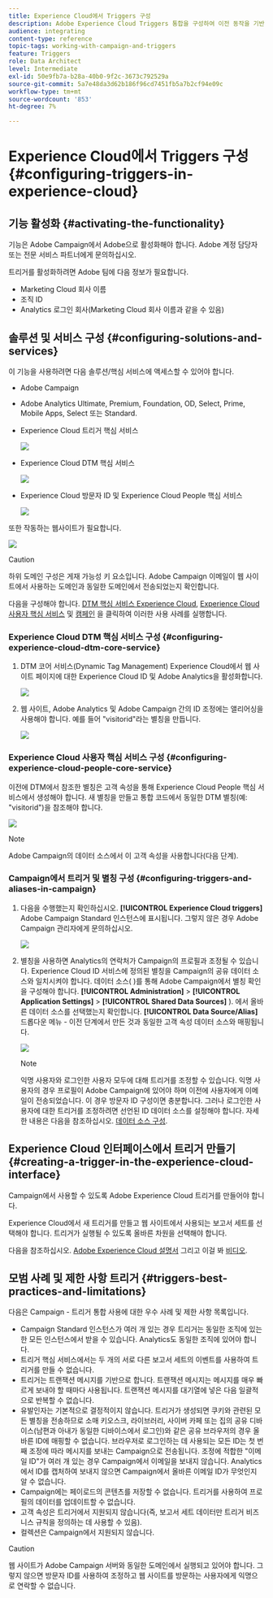 ```yaml
---
title: Experience Cloud에서 Triggers 구성
description: Adobe Experience Cloud Triggers 통합을 구성하여 이전 동작을 기반으로 고객에게 개인화된 게재 전송을 시작하는 방법에 대해 알아봅니다.
audience: integrating
content-type: reference
topic-tags: working-with-campaign-and-triggers
feature: Triggers
role: Data Architect
level: Intermediate
exl-id: 50e9fb7a-b28a-40b0-9f2c-3673c792529a
source-git-commit: 5a7e48da3d62b186f96cd7451fb5a7b2cf94e09c
workflow-type: tm+mt
source-wordcount: '853'
ht-degree: 7%

---
```


# Experience Cloud에서 Triggers 구성{#configuring-triggers-in-experience-cloud}

## 기능 활성화 {#activating-the-functionality}

기능은 Adobe Campaign에서 Adobe으로 활성화해야 합니다. Adobe 계정 담당자 또는 전문 서비스 파트너에게 문의하십시오.

트리거를 활성화하려면 Adobe 팀에 다음 정보가 필요합니다.

* Marketing Cloud 회사 이름
* 조직 ID
* Analytics 로그인 회사(Marketing Cloud 회사 이름과 같을 수 있음)

## 솔루션 및 서비스 구성 {#configuring-solutions-and-services}

이 기능을 사용하려면 다음 솔루션/핵심 서비스에 액세스할 수 있어야 합니다.

* Adobe Campaign
* Adobe Analytics Ultimate, Premium, Foundation, OD, Select, Prime, Mobile Apps, Select 또는 Standard.
* Experience Cloud 트리거 핵심 서비스

  ![](assets/trigger_uc_prereq_1.png)

* Experience Cloud DTM 핵심 서비스

  ![](assets/trigger_uc_prereq_2.png)

* Experience Cloud 방문자 ID 및 Experience Cloud People 핵심 서비스

  ![](assets/trigger_uc_prereq_3.png)

또한 작동하는 웹사이트가 필요합니다.

![](assets/trigger_uc_prereq_4.png)

>[!CAUTION]
>
>하위 도메인 구성은 게재 가능성 키 요소입니다. Adobe Campaign 이메일이 웹 사이트에서 사용하는 도메인과 동일한 도메인에서 전송되었는지 확인합니다.

다음을 구성해야 합니다. [DTM 핵심 서비스 Experience Cloud](#configuring-experience-cloud-dtm-core-service), [Experience Cloud 사용자 핵심 서비스](#configuring-experience-cloud-people-core-service) 및 [캠페인](#configuring-triggers-and-aliases-in-campaign) 을 클릭하여 이러한 사용 사례를 실행합니다.

### Experience Cloud DTM 핵심 서비스 구성 {#configuring-experience-cloud-dtm-core-service}

1. DTM 코어 서비스(Dynamic Tag Management) Experience Cloud에서 웹 사이트 페이지에 대한 Experience Cloud ID 및 Adobe Analytics을 활성화합니다.

   ![](assets/trigger_uc_conf_1.png)

1. 웹 사이트, Adobe Analytics 및 Adobe Campaign 간의 ID 조정에는 앨리어싱을 사용해야 합니다. 예를 들어 &quot;visitorid&quot;라는 별칭을 만듭니다.

   ![](assets/trigger_uc_conf_2.png)

### Experience Cloud 사용자 핵심 서비스 구성 {#configuring-experience-cloud-people-core-service}

이전에 DTM에서 참조한 별칭은 고객 속성을 통해 Experience Cloud People 핵심 서비스에서 생성해야 합니다. 새 별칭을 만들고 통합 코드에서 동일한 DTM 별칭(예: &quot;visitorid&quot;)을 참조해야 합니다.

![](assets/trigger_uc_conf_3.png)

>[!NOTE]
>
>Adobe Campaign의 데이터 소스에서 이 고객 속성을 사용합니다(다음 단계).

### Campaign에서 트리거 및 별칭 구성 {#configuring-triggers-and-aliases-in-campaign}

1. 다음을 수행했는지 확인하십시오. **[!UICONTROL Experience Cloud triggers]** Adobe Campaign Standard 인스턴스에 표시됩니다. 그렇지 않은 경우 Adobe Campaign 관리자에게 문의하십시오.

   ![](assets/remarketing_1.png)

1. 별칭을 사용하면 Analytics의 연락처가 Campaign의 프로필과 조정될 수 있습니다. Experience Cloud ID 서비스에 정의된 별칭을 Campaign의 공유 데이터 소스와 일치시켜야 합니다. 데이터 소스( )를 통해 Adobe Campaign에서 별칭 확인을 구성해야 합니다. **[!UICONTROL Administration]** > **[!UICONTROL Application Settings]** > **[!UICONTROL Shared Data Sources]** ). 에서 올바른 데이터 소스를 선택했는지 확인합니다. **[!UICONTROL Data Source/Alias]** 드롭다운 메뉴 - 이전 단계에서 만든 것과 동일한 고객 속성 데이터 소스와 매핑됩니다.

   ![](assets/trigger_uc_conf_5.png)

   >[!NOTE]
   >
   >익명 사용자와 로그인한 사용자 모두에 대해 트리거를 조정할 수 있습니다. 익명 사용자의 경우 프로필이 Adobe Campaign에 있어야 하며 이전에 사용자에게 이메일이 전송되었습니다. 이 경우 방문자 ID 구성이면 충분합니다. 그러나 로그인한 사용자에 대한 트리거를 조정하려면 선언된 ID 데이터 소스를 설정해야 합니다. 자세한 내용은 다음을 참조하십시오. [데이터 소스 구성](../../integrating/using/integration-with-audience-manager-or-people-core-service.md#step-2--configure-the-data-sources).

## Experience Cloud 인터페이스에서 트리거 만들기 {#creating-a-trigger-in-the-experience-cloud-interface}

Campaign에서 사용할 수 있도록 Adobe Experience Cloud 트리거를 만들어야 합니다.

Experience Cloud에서 새 트리거를 만들고 웹 사이트에서 사용되는 보고서 세트를 선택해야 합니다. 트리거가 실행될 수 있도록 올바른 차원을 선택해야 합니다.

다음을 참조하십시오. [Adobe Experience Cloud 설명서](https://experienceleague.adobe.com/docs/core-services/interface/activation/triggers.html) 그리고 이걸 봐 [비디오](https://helpx.adobe.com/marketing-cloud/how-to/email-marketing.html#step-two).

## 모범 사례 및 제한 사항 트리거 {#triggers-best-practices-and-limitations}

다음은 Campaign - 트리거 통합 사용에 대한 우수 사례 및 제한 사항 목록입니다.

* Campaign Standard 인스턴스가 여러 개 있는 경우 트리거는 동일한 조직에 있는 한 모든 인스턴스에서 받을 수 있습니다. Analytics도 동일한 조직에 있어야 합니다.
* 트리거 핵심 서비스에서는 두 개의 서로 다른 보고서 세트의 이벤트를 사용하여 트리거를 만들 수 없습니다.
* 트리거는 트랜잭션 메시지를 기반으로 합니다. 트랜잭션 메시지는 메시지를 매우 빠르게 보내야 할 때마다 사용됩니다. 트랜잭션 메시지를 대기열에 넣은 다음 일괄적으로 반복할 수 없습니다.
* 유발인자는 기본적으로 결정적이지 않습니다. 트리거가 생성되면 쿠키와 관련된 모든 별칭을 전송하므로 소매 키오스크, 라이브러리, 사이버 카페 또는 집의 공유 디바이스(남편과 아내가 동일한 디바이스에서 로그인)와 같은 공유 브라우저의 경우 올바른 ID에 매핑할 수 없습니다. 브라우저로 로그인하는 데 사용되는 모든 ID는 첫 번째 조정에 따라 메시지를 보내는 Campaign으로 전송됩니다. 조정에 적합한 &quot;이메일 ID&quot;가 여러 개 있는 경우 Campaign에서 이메일을 보내지 않습니다. Analytics에서 ID를 캡처하여 보내지 않으면 Campaign에서 올바른 이메일 ID가 무엇인지 알 수 없습니다.
* Campaign에는 페이로드의 콘텐츠를 저장할 수 없습니다. 트리거를 사용하여 프로필의 데이터를 업데이트할 수 없습니다.
* 고객 속성은 트리거에서 지원되지 않습니다(즉, 보고서 세트 데이터만 트리거 비즈니스 규칙을 정의하는 데 사용할 수 있음).
* 컬렉션은 Campaign에서 지원되지 않습니다.

>[!CAUTION]
>
>웹 사이트가 Adobe Campaign 서버와 동일한 도메인에서 실행되고 있어야 합니다. 그렇지 않으면 방문자 ID를 사용하여 조정하고 웹 사이트를 방문하는 사용자에게 익명으로 연락할 수 없습니다.
